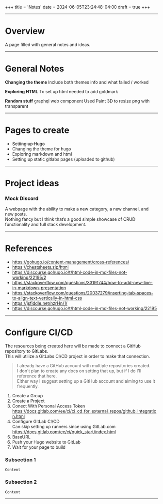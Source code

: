 +++
title = 'Notes'
date = 2024-06-05T23:24:48-04:00
draft = true
+++

---

# Overview
A page filled with general notes and ideas.

---

# General Notes

**Changing the theme**
Include both themes info and what failed / worked

**Exploring HTML**
To set up html needed to add goldmark

**Random stuff**
graphql
web component
Used Paint 3D to resize png with transparent

---

# Pages to create

- ~~Setting up Hugo~~
- Changing the theme for hugo
- Exploring markdown and html
- Setting up static gitlabs pages (uploaded to github)

---

# Project ideas

### Mock Discord
A webpage with the ability to make a new category, a new channel, and new posts.\
Nothing fancy but I think that’s a good simple showcase of CRUD functionality and full stack development.

---

# References
- https://gohugo.io/content-management/cross-references/
- https://cheatsheets.zip/html
- https://discourse.gohugo.io/t/html-code-in-md-files-not-working/22195/2
- https://stackoverflow.com/questions/33191744/how-to-add-new-line-in-markdown-presentation
- https://stackoverflow.com/questions/20037279/inserting-tab-spaces-to-align-text-vertically-in-html-css
- https://jsfiddle.net/nzrHn/1/
- https://discourse.gohugo.io/t/html-code-in-md-files-not-working/22195

---

# Configure CI/CD
The resources being created here will be made to connect a GitHub repository to GitLabs.\
This will utilize a GitLabs CI/CD project in order to make that connection.

> I already have a GitHub account with multiple repositories created.\
I don't plan to create any docs on setting that up, but if I do I'll reference that here.\
Either way I suggest setting up a GitHub account and aiming to use it frequently.

1) Create a Group
2) Create a Project
3) Conect With Personal Access Token\
https://docs.gitlab.com/ee/ci/ci_cd_for_external_repos/github_integration.html
4) Configure GitLab CI/CD\
Can skip setting up runners since using GitLab.com\
https://docs.gitlab.com/ee/ci/quick_start/index.html
5) BaseURL
6) Push your Hugo website to GitLab
7) Wait for your page to build


### Subsection 1
`Content`

### Subsection 2
`Content`

---